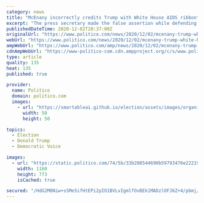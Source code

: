 ```yaml
---
category: news
title: "McEnany incorrectly credits Trump with White House AIDS ribbon"
excerpt: "The press secretary made the false assertion while defending the administration for its omission of LGBTQ people in a World AIDS Day statement."
publishedDateTime: 2020-12-02T20:37:00Z
originalUrl: "https://www.politico.com/news/2020/12/02/mcenany-trump-white-house-aids-ribbon-442264"
webUrl: "https://www.politico.com/news/2020/12/02/mcenany-trump-white-house-aids-ribbon-442264"
ampWebUrl: "https://www.politico.com/amp/news/2020/12/02/mcenany-trump-white-house-aids-ribbon-442264"
cdnAmpWebUrl: "https://www-politico-com.cdn.ampproject.org/c/s/www.politico.com/amp/news/2020/12/02/mcenany-trump-white-house-aids-ribbon-442264"
type: article
quality: 135
heat: 135
published: true

provider:
  name: Politico
  domain: politico.com
  images:
    - url: "https://smartableai.github.io/election/assets/images/organizations/politico.com-50x50.jpg"
      width: 50
      height: 50

topics:
  - Election
  - Donald Trump
  - Democratic Voice

images:
  - url: "https://static.politico.com/74/5b/33b208544690b59793476e22219f/ap20336673666172-1.jpg"
    width: 1160
    height: 773
    isCached: true

secured: "/HdG2M0Niw+sSMe5ifHtEPi2pIO1BVLvIgmlfOvBEk1MADzlOFJ6Z+4/pbmj/ekCDtqytmef8AxlCLkymDiO0RCZETU/xYeyG4jhLUDgGN3zUtH8XimLGaika1fFGmpQkHGmJ9TxuzwIwtefRPCmyVNi1D7mYRQ/X6Ikmjd8nUYV/TnnYy94rACapIS4S1+8ylWRPiNUz/N6SaAeKd3/ZgvYcu65kVmEI+uFYIq/1cg8VwnZAe+CJsSk+htUMw34rTRf6jKhfcbDKpWart/kjdyeNiswf0EjjcnXkR1TUDyQWuimlj+X2Gb7I1WOKZ084P5b5TNN8MEQM9AnNNfnTr+9taqQPeo/2eWxowLK7qU=;PW5Es48isHyE5db3UobJCw=="
---
```


